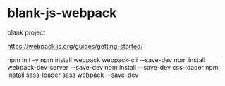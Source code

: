 # blank-js-webpack

blank project

https://webpack.js.org/guides/getting-started/

npm init -y
npm install webpack webpack-cli --save-dev
npm install webpack-dev-server --save-dev
npm install --save-dev css-loader
npm install sass-loader sass webpack --save-dev
